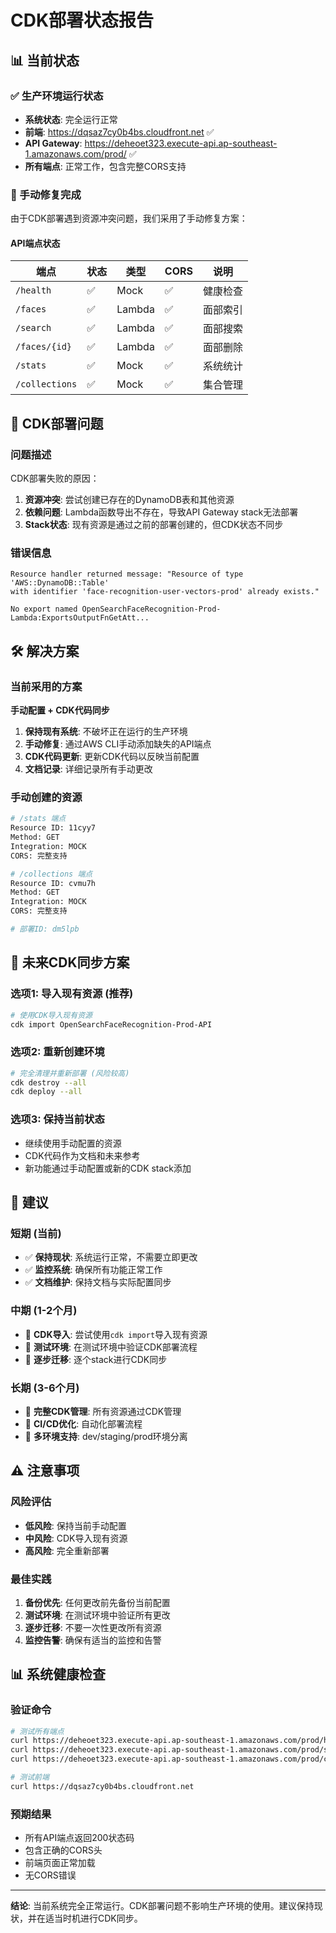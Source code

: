 # CDK部署状态报告

## 📊 当前状态

### ✅ 生产环境运行状态
- **系统状态**: 完全运行正常
- **前端**: https://dqsaz7cy0b4bs.cloudfront.net ✅
- **API Gateway**: https://deheoet323.execute-api.ap-southeast-1.amazonaws.com/prod/ ✅
- **所有端点**: 正常工作，包含完整CORS支持

### 🔧 手动修复完成
由于CDK部署遇到资源冲突问题，我们采用了手动修复方案：

#### API端点状态
| 端点 | 状态 | 类型 | CORS | 说明 |
|------|------|------|------|------|
| `/health` | ✅ | Mock | ✅ | 健康检查 |
| `/faces` | ✅ | Lambda | ✅ | 面部索引 |
| `/search` | ✅ | Lambda | ✅ | 面部搜索 |
| `/faces/{id}` | ✅ | Lambda | ✅ | 面部删除 |
| `/stats` | ✅ | Mock | ✅ | 系统统计 |
| `/collections` | ✅ | Mock | ✅ | 集合管理 |

## 🚫 CDK部署问题

### 问题描述
CDK部署失败的原因：

1. **资源冲突**: 尝试创建已存在的DynamoDB表和其他资源
2. **依赖问题**: Lambda函数导出不存在，导致API Gateway stack无法部署
3. **Stack状态**: 现有资源是通过之前的部署创建的，但CDK状态不同步

### 错误信息
```
Resource handler returned message: "Resource of type 'AWS::DynamoDB::Table' 
with identifier 'face-recognition-user-vectors-prod' already exists."

No export named OpenSearchFaceRecognition-Prod-Lambda:ExportsOutputFnGetAtt...
```

## 🛠️ 解决方案

### 当前采用的方案
**手动配置 + CDK代码同步**

1. **保持现有系统**: 不破坏正在运行的生产环境
2. **手动修复**: 通过AWS CLI手动添加缺失的API端点
3. **CDK代码更新**: 更新CDK代码以反映当前配置
4. **文档记录**: 详细记录所有手动更改

### 手动创建的资源
```bash
# /stats 端点
Resource ID: 11cyy7
Method: GET
Integration: MOCK
CORS: 完整支持

# /collections 端点  
Resource ID: cvmu7h
Method: GET
Integration: MOCK
CORS: 完整支持

# 部署ID: dm5lpb
```

## 🔄 未来CDK同步方案

### 选项1: 导入现有资源 (推荐)
```bash
# 使用CDK导入现有资源
cdk import OpenSearchFaceRecognition-Prod-API
```

### 选项2: 重新创建环境
```bash
# 完全清理并重新部署 (风险较高)
cdk destroy --all
cdk deploy --all
```

### 选项3: 保持当前状态
- 继续使用手动配置的资源
- CDK代码作为文档和未来参考
- 新功能通过手动配置或新的CDK stack添加

## 📝 建议

### 短期 (当前)
- ✅ **保持现状**: 系统运行正常，不需要立即更改
- ✅ **监控系统**: 确保所有功能正常工作
- ✅ **文档维护**: 保持文档与实际配置同步

### 中期 (1-2个月)
- 🔄 **CDK导入**: 尝试使用`cdk import`导入现有资源
- 🔄 **测试环境**: 在测试环境中验证CDK部署流程
- 🔄 **逐步迁移**: 逐个stack进行CDK同步

### 长期 (3-6个月)
- 🚀 **完整CDK管理**: 所有资源通过CDK管理
- 🚀 **CI/CD优化**: 自动化部署流程
- 🚀 **多环境支持**: dev/staging/prod环境分离

## ⚠️ 注意事项

### 风险评估
- **低风险**: 保持当前手动配置
- **中风险**: CDK导入现有资源
- **高风险**: 完全重新部署

### 最佳实践
1. **备份优先**: 任何更改前先备份当前配置
2. **测试环境**: 在测试环境中验证所有更改
3. **逐步迁移**: 不要一次性更改所有资源
4. **监控告警**: 确保有适当的监控和告警

## 📊 系统健康检查

### 验证命令
```bash
# 测试所有端点
curl https://deheoet323.execute-api.ap-southeast-1.amazonaws.com/prod/health
curl https://deheoet323.execute-api.ap-southeast-1.amazonaws.com/prod/stats  
curl https://deheoet323.execute-api.ap-southeast-1.amazonaws.com/prod/collections

# 测试前端
curl https://dqsaz7cy0b4bs.cloudfront.net
```

### 预期结果
- 所有API端点返回200状态码
- 包含正确的CORS头
- 前端页面正常加载
- 无CORS错误

---

**结论**: 当前系统完全正常运行。CDK部署问题不影响生产环境的使用。建议保持现状，并在适当时机进行CDK同步。
